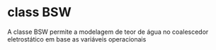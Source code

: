 # class BSW
 A classe BSW permite a modelagem de teor de água no coalescedor eletrostático em base as variáveis operacionais
